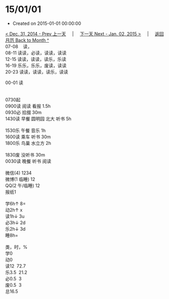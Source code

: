 # 15/01/01

- Created on 2015-01-01 00:00:00

[< Dec. 31, 2014 - Prev 上一天](/_archived/lifelogs/2014/12/d31.md) &nbsp; &nbsp; | &nbsp; &nbsp; [下一天 Next - Jan. 02, 2015 >](/_archived/lifelogs/2015/01/d02.md) &nbsp; &nbsp; |  &nbsp; &nbsp; [返回月历 Back to Month ^](/_archived/lifelogs/2015/01/index.md)
<br/>07-08    读，<br/>08-11 读读，必读，读读，读读<br/>12-15 读读，读读，读乐，乐读<br/>16-19 乐乐，乐乐，废读，读读<br/>20-23 读读，读读，读乐，读读</div><div>00-01 读<br/> <div><br/></div>0730起<br/>0900读 阅读 看报 1.5h<br/>0930必 拾掇 30m<br/>1430读 早餐 圆明园 北大 听书 5h<div><br/></div>1530乐 午餐 音乐 1h<br/>1600读 乘车 听书 30m<br/>1800乐 鸟巢 水立方 2h<div><br/></div>1830废 没听书 30m<br/>0030读 晚餐 听书 阅读 <div><br/></div>微信(4) 1234<br/>微博(1 临睡) 12<br/>QQ(2 午/临睡) 12<br/>报纸1<div><br/></div>学6h↑ 8=<br/>动2h↑ x<br/>读1h↓ 3u<br/>必3h↓ 2d<br/>乐2h↓ 3d<br/>睡8h=<div><br/></div>类，时，%<br/>学0<br/>动0<br/>读12  72.7<br/>乐3.5  21.2<br/>必0.5  3<br/>废0.5  3<br/>总16.5</div>
